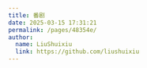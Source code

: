 ```yaml
---
title: 番剧
date: 2025-03-15 17:31:21
permalink: /pages/48354e/
author: 
  name: LiuShuixiu
  link: https://github.com/liushuixiu
---
```

